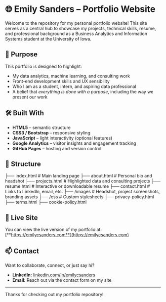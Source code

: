 # 🌐 Emily Sanders – Portfolio Website

Welcome to the repository for my personal portfolio website! This site serves as a central hub to showcase my projects, technical skills, resume, and professional background as a Business Analytics and Information Systems student at the University of Iowa.

## 🎯 Purpose

This portfolio is designed to highlight:
- My data analytics, machine learning, and consulting work
- Front-end development skills and UX sensibility
- Who I am as a student, intern, and aspiring data professional
- A belief that *everything is done with a purpose*, including the way we present our work

## 🛠️ Built With

- **HTML5** – semantic structure
- **CSS3 / Bootstrap** – responsive styling
- **JavaScript** – light interactivity (optional features)
- **Google Analytics** – visitor insights and engagement tracking
- **GitHub Pages** – hosting and version control

## 📁 Structure

├── index.html # Main landing page
├── about.html # Personal bio and headshot
├── projects.html # Highlighted data and consulting projects
├── resume.html # Interactive or downloadable resume
├── contact.html # Links to LinkedIn, email, etc.
├── /images # Headshot, project screenshots, branding assets
├── /css # Custom stylesheets
├── privacy-policy.html
├── terms.html
├── cookie-policy.html

## 🚀 Live Site

You can view the live version of my portfolio at:  
[**https://emilycsanders.com**](https://emilycsanders.com)

## 📫 Contact

Want to collaborate, connect, or just say hi?

- **LinkedIn:** [linkedin.com/in/emilycsanders](https://www.linkedin.com/in/emilycsanders)
- **Email:** Reach out via the contact form on my site

---

Thanks for checking out my portfolio repository!
